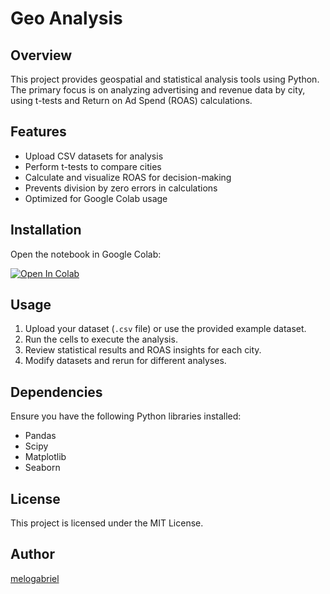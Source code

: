 # Geo Analysis

## Overview
This project provides geospatial and statistical analysis tools using Python. The primary focus is on analyzing advertising and revenue data by city, using t-tests and Return on Ad Spend (ROAS) calculations.

## Features
- Upload CSV datasets for analysis
- Perform t-tests to compare cities
- Calculate and visualize ROAS for decision-making
- Prevents division by zero errors in calculations
- Optimized for Google Colab usage

## Installation

Open the notebook in Google Colab:

[![Open In Colab](https://colab.research.google.com/assets/colab-badge.svg)](https://colab.research.google.com/github/melogabriel/geo_analysis/blob/main/Geo_Analysis.ipynb)

## Usage
1. Upload your dataset (`.csv` file) or use the provided example dataset.
2. Run the cells to execute the analysis.
3. Review statistical results and ROAS insights for each city.
4. Modify datasets and rerun for different analyses.

## Dependencies
Ensure you have the following Python libraries installed:
- Pandas
- Scipy
- Matplotlib
- Seaborn

## License
This project is licensed under the MIT License.

## Author
[melogabriel](https://github.com/melogabriel)

